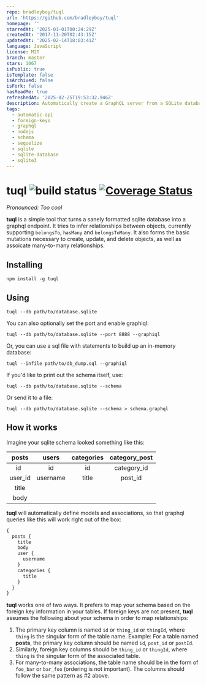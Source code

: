 ```yaml
---
repo: bradleyboy/tuql
url: 'https://github.com/bradleyboy/tuql'
homepage: ''
starredAt: '2025-01-01T00:24:29Z'
createdAt: '2017-11-20T02:43:15Z'
updatedAt: '2025-02-14T18:03:41Z'
language: JavaScript
license: MIT
branch: master
stars: 1067
isPublic: true
isTemplate: false
isArchived: false
isFork: false
hasReadMe: true
refreshedAt: '2025-02-25T19:53:32.946Z'
description: Automatically create a GraphQL server from a SQLite database or a SQL file
tags:
  - automatic-api
  - foreign-keys
  - graphql
  - nodejs
  - schema
  - sequelize
  - sqlite
  - sqlite-database
  - sqlite3
---
```


# tuql ![build status](https://github.com/bradleyboy/tuql/actions/workflows/nodejs.yml/badge.svg) [![Coverage Status](https://coveralls.io/repos/github/bradleyboy/tuql/badge.svg?branch=master)](https://coveralls.io/github/bradleyboy/tuql?branch=master)

_Pronounced: Too cool_

**tuql** is a simple tool that turns a sanely formatted sqlite database into a graphql endpoint. It tries to infer relationships between objects, currently supporting `belongsTo`, `hasMany` and `belongsToMany`. It also forms the basic mutations necessary to create, update, and delete objects, as well as assoicate many-to-many relationships.

## Installing

`npm install -g tuql`

## Using

`tuql --db path/to/database.sqlite`

You can also optionally set the port and enable graphiql:

`tuql --db path/to/database.sqlite --port 8888 --graphiql`

Or, you can use a sql file with statements to build up an in-memory database:

`tuql --infile path/to/db_dump.sql --graphiql`

If you'd like to print out the schema itself, use:

`tuql --db path/to/database.sqlite --schema`

Or send it to a file:

`tuql --db path/to/database.sqlite --schema > schema.graphql`

## How it works

Imagine your sqlite schema looked something like this:

| posts | users | categories | category_post |
| :-: | :-: | :-: | :-: |
| id      | id | id | category_id |
| user_id | username | title | post_id |
| title   | | |
| body    | | |

**tuql** will automatically define models and associations, so that graphql queries like this will work right out of the box:

```graphql
{
  posts {
    title
    body
    user {
      username
    }
    categories {
      title
    }
  }
}
```

**tuql** works one of two ways. It prefers to map your schema based on the foreign key information in your tables. If foreign keys are not present, **tuql** assumes the following about your schema in order to map relationships:

1. The primary key column is named `id` or `thing_id` or `thingId`, where `thing` is the singular form of the table name. Example: For a table named **posts**, the primary key column should be named `id`, `post_id` or `postId`.
2. Similarly, foreign key columns should be `thing_id` or `thingId`, where `thing` is the singular form of the associated table.
3. For many-to-many associations, the table name should be in the form of `foo_bar` or `bar_foo` (ordering is not important). The columns should follow the same pattern as #2 above.
